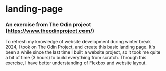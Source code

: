 # landing-page
### An exercise from The Odin project (https://www.theodinproject.com/)

To refresh my knowledge of website development during winter break 2024, I took on The Odin Project, and create this basic landing page. It's been a while since the last time I built a website project, so it took me quite a bit of time (3 hours) to build everything from scratch. Through this exercise, I have better understanding of Flexbox and website layout.
